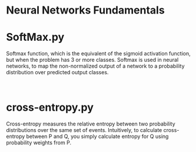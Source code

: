 # Neural Networks Fundamentals 
<h1> SoftMax.py</h1>
<p> Softmax function, which is the equivalent of the sigmoid activation function, but when the problem has 3 or more classes.
 Softmax is used in neural networks, to map the non-normalized output of a network to a probability distribution over predicted output classes.</p>
 <br>
 <h1> cross-entropy.py</h1>
 <p>Cross-entropy measures the relative entropy between two probability distributions over the same set of events.
 Intuitively, to calculate cross-entropy between P and Q, you simply calculate entropy for Q using probability weights from P.</p>
 
